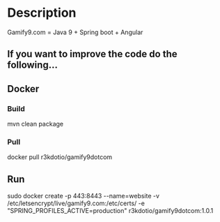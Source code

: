 # Description
Gamify9.com = Java 9 + Spring boot + Angular


## If you want to improve the code do the following...
## Docker
### Build
mvn clean package

### Pull
docker pull r3kdotio/gamify9dotcom

## Run
sudo docker create -p 443:8443 --name=website -v /etc/letsencrypt/live/gamify9.com:/etc/certs/ -e "SPRING_PROFILES_ACTIVE=production" r3kdotio/gamify9dotcom:1.0.1




